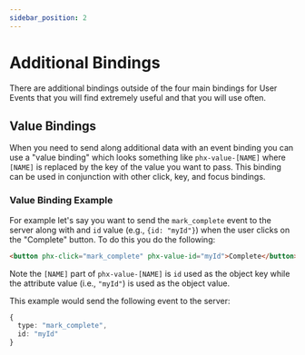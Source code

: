 ```yaml
---
sidebar_position: 2
---
```


# Additional Bindings

There are additional bindings outside of the four main bindings for User Events that you will find extremely useful and
that you will use often.

## Value Bindings

When you need to send along additional data with an event binding you can use a "value binding" which looks something
like `phx-value-[NAME]` where `[NAME]` is replaced by the key of the value you want to pass. This binding can be used in
conjunction with other click, key, and focus bindings.

### Value Binding Example

For example let's say you want to send the `mark_complete` event to the server along with and `id` value (e.g.,
`{id: "myId"}`) when the user clicks on the "Complete" button. To do this you do the following:

```html
<button phx-click="mark_complete" phx-value-id="myId">Complete</button>
```

Note the `[NAME]` part of `phx-value-[NAME]` is `id` used as the object key while the attribute value (i.e., `"myId"`)
is used as the object value.

This example would send the following event to the server:

```ts
{
  type: "mark_complete",
  id: "myId"
}
```
